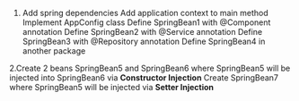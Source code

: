 1. Add spring dependencies
Add application context to main method
Implement AppConfig class
Define SpringBean1 with @Component annotation
Define SpringBean2 with @Service annotation
Define SpringBean3 with @Repository annotation
Define SpringBean4 in another package

2.Create 2 beans SpringBean5 and SpringBean6 where SpringBean5 will be injected into SpringBean6 via **Constructor Injection**
Create SpringBean7 where SpringBean5 will be injected via **Setter Injection**